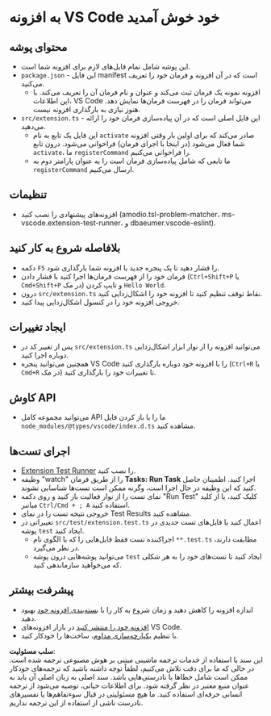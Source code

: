 # به افزونه VS Code خود خوش آمدید

## محتوای پوشه

* این پوشه شامل تمام فایل‌های لازم برای افزونه شما است.
* `package.json` - این فایل manifest است که در آن افزونه و فرمان خود را تعریف می‌کنید.
  * افزونه نمونه یک فرمان ثبت می‌کند و عنوان و نام فرمان آن را تعریف می‌کند. با این اطلاعات، VS Code می‌تواند فرمان را در فهرست فرمان‌ها نمایش دهد. هنوز نیازی به بارگذاری افزونه نیست.
* `src/extension.ts` - این فایل اصلی است که در آن پیاده‌سازی فرمان خود را ارائه می‌دهید.
  * این فایل یک تابع به نام `activate` صادر می‌کند که برای اولین بار وقتی افزونه شما فعال می‌شود (در اینجا با اجرای فرمان) فراخوانی می‌شود. درون تابع `activate`، ما `registerCommand` را فراخوانی می‌کنیم.
  * ما تابعی که شامل پیاده‌سازی فرمان است را به عنوان پارامتر دوم به `registerCommand` ارسال می‌کنیم.

## تنظیمات

* افزونه‌های پیشنهادی را نصب کنید (amodio.tsl-problem-matcher، ms-vscode.extension-test-runner، و dbaeumer.vscode-eslint).

## بلافاصله شروع به کار کنید

* دکمه `F5` را فشار دهید تا یک پنجره جدید با افزونه شما بارگذاری شود.
* فرمان خود را از فهرست فرمان‌ها اجرا کنید با فشار دادن (`Ctrl+Shift+P` یا `Cmd+Shift+P` در مک) و تایپ کردن `Hello World`.
* درون `src/extension.ts` نقاط توقف تنظیم کنید تا افزونه خود را اشکال‌زدایی کنید.
* خروجی افزونه خود را در کنسول اشکال‌زدایی پیدا کنید.

## ایجاد تغییرات

* پس از تغییر کد در `src/extension.ts` می‌توانید افزونه را از نوار ابزار اشکال‌زدایی دوباره اجرا کنید.
* همچنین می‌توانید پنجره VS Code را با افزونه خود دوباره بارگذاری کنید (`Ctrl+R` یا `Cmd+R` در مک) تا تغییرات خود را بارگذاری کنید.

## کاوش API

* می‌توانید مجموعه کامل API ما را با باز کردن فایل `node_modules/@types/vscode/index.d.ts` مشاهده کنید.

## اجرای تست‌ها

* [Extension Test Runner](https://marketplace.visualstudio.com/items?itemName=ms-vscode.extension-test-runner) را نصب کنید.
* وظیفه "watch" را از طریق فرمان **Tasks: Run Task** اجرا کنید. اطمینان حاصل کنید که این وظیفه در حال اجرا است، وگرنه ممکن است تست‌ها شناسایی نشوند.
* نمای تست را از نوار فعالیت باز کنید و روی دکمه "Run Test" کلیک کنید، یا از کلید میانبر `Ctrl/Cmd + ; A` استفاده کنید.
* خروجی نتیجه تست را در نمای Test Results مشاهده کنید.
* تغییراتی در `src/test/extension.test.ts` اعمال کنید یا فایل‌های تست جدیدی در پوشه `test` ایجاد کنید.
  * اجراکننده تست فقط فایل‌هایی را که با الگوی نام `**.test.ts` مطابقت دارند، در نظر می‌گیرد.
  * می‌توانید پوشه‌هایی درون پوشه `test` ایجاد کنید تا تست‌های خود را به هر شکلی که می‌خواهید سازماندهی کنید.

## پیشرفت بیشتر

* اندازه افزونه را کاهش دهید و زمان شروع به کار را با [بسته‌بندی افزونه خود](https://code.visualstudio.com/api/working-with-extensions/bundling-extension) بهبود دهید.
* [افزونه خود را منتشر کنید](https://code.visualstudio.com/api/working-with-extensions/publishing-extension) در بازار افزونه‌های VS Code.
* با تنظیم [یکپارچه‌سازی مداوم](https://code.visualstudio.com/api/working-with-extensions/continuous-integration)، ساخت‌ها را خودکار کنید.

**سلب مسئولیت**:  
این سند با استفاده از خدمات ترجمه ماشینی مبتنی بر هوش مصنوعی ترجمه شده است. در حالی که ما برای دقت تلاش می‌کنیم، لطفاً توجه داشته باشید که ترجمه‌های خودکار ممکن است شامل خطاها یا نادرستی‌هایی باشد. سند اصلی به زبان اصلی آن باید به عنوان منبع معتبر در نظر گرفته شود. برای اطلاعات حیاتی، توصیه می‌شود از ترجمه انسانی حرفه‌ای استفاده کنید. ما هیچ مسئولیتی در قبال سوءتفاهم‌ها یا تفسیرهای نادرست ناشی از استفاده از این ترجمه نداریم.